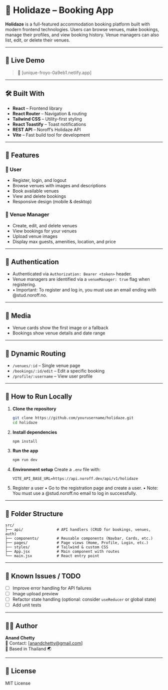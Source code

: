 # 🌴 Holidaze – Booking App

**Holidaze** is a full-featured accommodation booking platform built with modern frontend technologies. Users can browse venues, make bookings, manage their profiles, and view booking history. Venue managers can also list, edit, or delete their venues.

---

## 📸 Live Demo

> 🔗 [unique-froyo-0a9eb1.netlify.app]

---

## 🛠️ Built With

- **React** – Frontend library
- **React Router** – Navigation & routing
- **Tailwind CSS** – Utility-first styling
- **React Toastify** – Toast notifications
- **REST API** – Noroff’s Holidaze API
- **Vite** – Fast build tool for development

---

## 📂 Features

### 🧑 User

- Register, login, and logout
- Browse venues with images and descriptions
- Book available venues
- View and delete bookings
- Responsive design (mobile & desktop)

### 🏨 Venue Manager

- Create, edit, and delete venues
- View bookings for your venues
- Upload venue images
- Display max guests, amenities, location, and price

---

## 🔐 Authentication

- Authenticated via `Authorization: Bearer <token>` header.
- Venue managers are identified via a `venueManager: true` flag when registering.
- 	•	Important: To register and log in, you must use an email ending with @stud.noroff.no.

---

## 📸 Media

- Venue cards show the first image or a fallback
- Bookings show venue details and date range

---

## 🔁 Dynamic Routing

- `/venues/:id` – Single venue page
- `/bookings/:id/edit` – Edit a specific booking
- `/profile/:username` – View user profile

---

## 🧪 How to Run Locally

1. **Clone the repository**

   ```bash
   git clone https://github.com/yourusername/holidaze.git
   cd holidaze
   ```

2. **Install dependencies**

   ```bash
   npm install
   ```

3. **Run the app**

   ```bash
   npm run dev
   ```

4. **Environment setup**
   Create a `.env` file with:
   ```env
   VITE_API_BASE_URL=https://api.noroff.dev/api/v1/holidaze
   ```
5.	Register a user
	•	Go to the registration page and create a user.
	•	Note: You must use a @stud.noroff.no email to log in successfully.
---

## 🔧 Folder Structure

```
src/
├── api/               # API handlers (CRUD for bookings, venues, auth)
├── components/        # Reusable components (Navbar, Cards, etc.)
├── pages/             # Page views (Home, Profile, Login, etc.)
├── styles/            # Tailwind & custom CSS
├── App.jsx            # Main component with routes
└── main.jsx           # React entry point
```

---

## 🧹 Known Issues / TODO

- [ ] Improve error handling for API failures
- [ ] Image upload preview
- [ ] Refactor state handling (optional: consider `useReducer` or global state)
- [ ] Add unit tests

---

## 🙋‍♂️ Author

**Anand Chetty**  
📧 Contact: [anandchetty@gmail.com]  
📍 Based in Thailand 🌏

---

## 📄 License

MIT License
